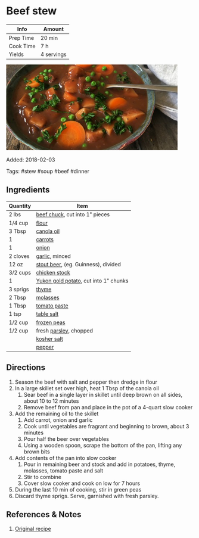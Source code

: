 # Beef stew

| Info      | Amount     |
| --------- | ---------- |
| Prep Time | 20 min     |
| Cook Time | 7 h        |
| Yields    | 4 servings |

![Beef stew](../_assets/beef-stew.jpg)

Added: 2018-02-03

Tags: #stew #soup #beef #dinner

## Ingredients

| Quantity | Item                                                                 |
| -------- | -------------------------------------------------------------------- |
| 2 lbs    | [beef chuck](../_ingredients/beef-chuck.md), cut into 1" pieces      |
| 1/4 cup  | [flour](../_ingredients/flour.md)                                    |
| 3 Tbsp   | [canola oil](../_ingredients/canola%20oil.md)                        |
| 1        | [carrots](../_ingredients/carrot.md)                                 |
| 1        | [onion](../_ingredients/onion.md)                                    |
| 2 cloves | [garlic](../_ingredients/garlic.md), minced                          |
| 12 oz    | [stout beer](../_ingredients/stout-beer.md), (eg. Guinness), divided |
| 3/2 cups | [chicken stock](../_ingredients/chicken-stock.md)                    |
| 1        | [Yukon gold potato](../_ingredients/potato.md), cut into 1" chunks   |
| 3 sprigs | [thyme](../_ingredients/thyme.md)                                    |
| 2 Tbsp   | [molasses](../_ingredients/molasses.md)                              |
| 1 Tbsp   | [tomato paste](../_ingredients/tomato%20paste.md)                    |
| 1 tsp    | [table salt](../_ingredients/table%20salt.md)                        |
| 1/2 cup  | [frozen peas](../_ingredients/frozen-peas.md)                        |
| 1/2 cup  | fresh [parsley](../_ingredients/parsley.md), chopped                 |
|          | [kosher salt](../_ingredients/kosher%20salt.md)                      |
|          | [pepper](../_ingredients/pepper.md)                                  |

## Directions

1. Season the beef with salt and pepper then dredge in flour
2. In a large skillet set over high, heat 1 Tbsp of the canola oil
    1. Sear beef in a single layer in skillet until deep brown on all sides, about 10 to 12 minutes
    2. Remove beef from pan and place in the pot of a 4-quart slow cooker
3. Add the remaining oil to the skillet
    1. Add carrot, onion and garlic
    2. Cook until vegetables are fragrant and beginning to brown, about 3 minutes
    3. Pour half the beer over vegetables
    4. Using a wooden spoon, scrape the bottom of the pan, lifting any brown bits
4. Add contents of the pan into slow cooker
    1. Pour in remaining beer and stock and add in potatoes, thyme, molasses, tomato paste and salt
    2. Stir to combine
    3. Cover slow cooker and cook on low for 7 hours
5. During the last 10 min of cooking, stir in green peas
6. Discard thyme sprigs. Serve, garnished with fresh parsley.

## References & Notes

1. [Original recipe](http://www.foodnetwork.ca/recipe/slow-cooker-canadian-stout-and-alberta-beef-stew/20790/)
